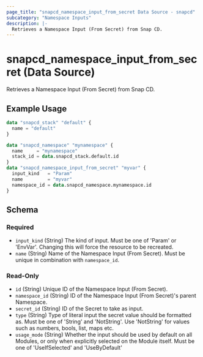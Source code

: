 ```yaml
---
page_title: "snapcd_namespace_input_from_secret Data Source - snapcd"
subcategory: "Namespace Inputs"
description: |-
  Retrieves a Namespace Input (From Secret) from Snap CD.
---
```


# snapcd_namespace_input_from_secret (Data Source)

Retrieves a Namespace Input (From Secret) from Snap CD.


## Example Usage

```terraform
data "snapcd_stack" "default" {
  name = "default"
}

data "snapcd_namespace" "mynamespace" {
  name     = "mynamespace"
  stack_id = data.snapcd_stack.default.id
}
data "snapcd_namespace_input_from_secret" "myvar" {
  input_kind   = "Param"
  name         = "myvar"
  namespace_id = data.snapcd_namespace.mynamespace.id
}
```

<!-- schema generated by tfplugindocs -->
## Schema

### Required

- `input_kind` (String) The kind of input. Must be one of 'Param' or 'EnvVar'. Changing this will force the resource to be recreated.
- `name` (String) Name of the Namespace Input (From Secret).  Must be unique in combination with `namespace_id`.

### Read-Only

- `id` (String) Unique ID of the Namespace Input (From Secret).
- `namespace_id` (String) ID of the Namespace Input (From Secret)'s parent Namespace.
- `secret_id` (String) ID of the Secret to take as input.
- `type` (String) Type of literal input the secret value should be formatted as. Must be one of 'String' and 'NotString'. Use 'NotString' for values such as numbers, bools, list, maps etc.
- `usage_mode` (String) Whether the input should be used by default on all Modules, or only when explicitly selected on the Module itself. Must be one of 'UseIfSelected' and 'UseByDefault'
